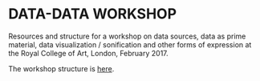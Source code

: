 # DATA-DATA WORKSHOP

Resources and structure for a workshop on data sources, data as prime material, data visualization / sonification and other forms of expression at the Royal College of Art, London, February 2017.

The workshop structure is [here](https://github.com/francamps/data-data-workshop/blob/master/workshop.md).
